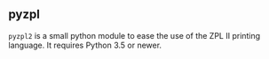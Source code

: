 pyzpl
---

``pyzpl2`` is a small python module to ease the use of the ZPL II printing language.
It requires Python 3.5 or newer.
